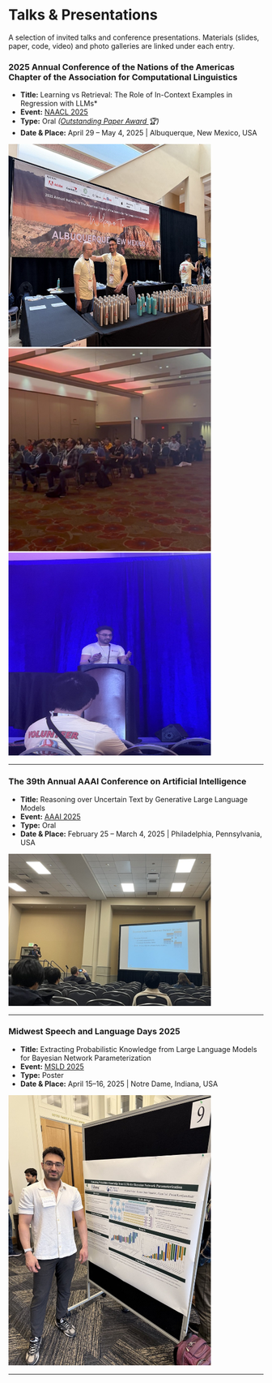 # Talks & Presentations

A selection of invited talks and conference presentations. Materials (slides, paper, code, video) and photo galleries are linked under each entry.


### 2025 Annual Conference of the Nations of the Americas Chapter of the Association for Computational Linguistics
- **Title:** Learning vs Retrieval: The Role of In-Context Examples in Regression with LLMs*
- **Event:** [NAACL 2025](https://2025.naacl.org/) 
- **Type:** Oral *([Outstanding Paper Award ](https://2025.naacl.org/blog/best-papers/)🏆)*
- **Date & Place:** April 29 – May 4, 2025 | Albuquerque, New Mexico, USA

<div class="gallery-slider" aria-label="NAACL 2025 photo gallery" tabindex="0">
  <img src="/assets/NAACL1.jpg" alt="NAACL 2025 — volunteering" style="width:400px; height:400px;">
  <img src="/assets/NAACL2.jpg" alt="NAACL 2025 — people attending" style="width:400px; height:400px;">
  <img src="/assets/NAACL3.jpg" alt="NAACL 2025 — presentation" style="width:400px; height:400px;">
</div>

---

### The 39th Annual AAAI Conference on Artificial Intelligence
- **Title:** Reasoning over Uncertain Text by Generative Large Language Models
- **Event:** [AAAI 2025](https://aaai.org/conference/aaai/aaai-25/)
- **Type:** Oral
- **Date & Place:** February 25 – March 4, 2025 | Philadelphia, Pennsylvania, USA

<div class="gallery-slider" aria-label="AAAI 2025 photo gallery" tabindex="0">
  <img src="/assets/AAAI1.jpg" alt="AAAI 2025 — presentation" style="width:400px; height:auto;">
</div>

---

### Midwest Speech and Language Days 2025
- **Title:** Extracting Probabilistic Knowledge from Large Language Models for Bayesian Network Parameterization
- **Event:** [MSLD 2025](https://nlp.nd.edu/msld25/)
- **Type:** Poster
- **Date & Place:** April 15–16, 2025 | Notre Dame, Indiana, USA


<div class="gallery-slider" aria-label="MSLD 2025 photo gallery" tabindex="0">
  <img src="/assets/MSLD1.jpg" alt="MSLD 2025 — poster presentation" style="width:400px; height:auto;">
</div>

---




